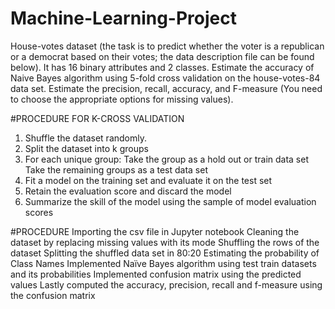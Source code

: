 # Machine-Learning-Project
House-votes dataset (the task is to predict whether the voter is a republican or a democrat based on their votes; the data description
file can be found below). It has 16 binary attributes and 2 classes.
Estimate the accuracy of Naive Bayes algorithm using 5-fold cross validation on the house-votes-84 data set. 
Estimate the precision, recall, accuracy, and F-measure (You need to choose the appropriate options for missing values).

#PROCEDURE FOR K-CROSS VALIDATION
1. Shuffle the dataset randomly.
2. Split the dataset into k groups
3. For each unique group:
Take the group as a hold out or train data set
Take the remaining groups as a test data set
4. Fit a model on the training set and evaluate it on the test set
5. Retain the evaluation score and discard the model
6. Summarize the skill of the model using the sample of model evaluation scores

#PROCEDURE
Importing the csv file in Jupyter notebook
Cleaning the dataset by replacing missing values with its mode
Shuffling the rows of the dataset 
Splitting the shuffled data set in 80:20 
Estimating the probability of Class Names
Implemented Naïve Bayes algorithm using test train datasets and its probabilities
Implemented confusion matrix using the predicted values
Lastly computed the accuracy, precision, recall and f-measure using the confusion matrix
